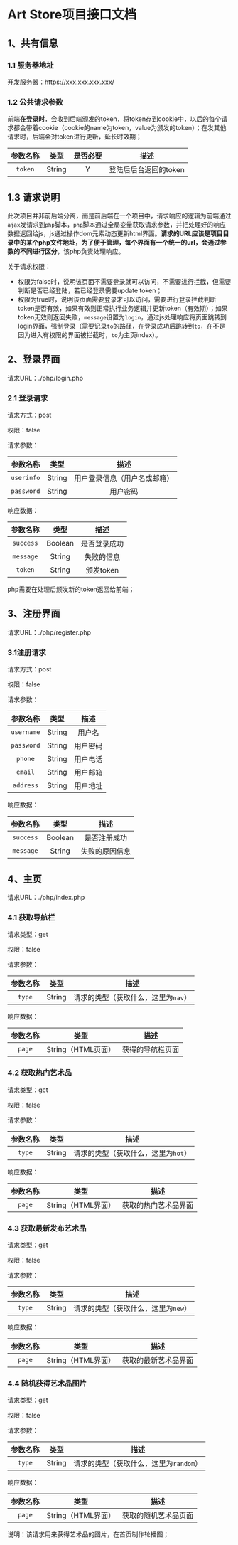 # Art Store项目接口文档

## 1、共有信息

### 1.1 服务器地址

开发服务器：https://xxx.xxx.xxx.xxx/

### 1.2 公共请求参数

前端**在登录时**，会收到后端颁发的token，将token存到cookie中，以后的每个请求都会带着cookie（cookie的name为token，value为颁发的token）；在发其他请求时，后端会对token进行更新，延长时效期；

| 参数名称 |  类型  | 是否必要 |         描述          |
| :------: | :----: | :------: | :-------------------: |
| `token`  | String |    Y     | 登陆后后台返回的token |

## 1.3 请求说明

此次项目并非前后端分离，而是前后端在一个项目中，请求响应的逻辑为前端通过`ajax`发请求到`php`脚本，`php`脚本通过全局变量获取请求参数，并把处理好的响应数据返回给js，js通过操作dom元素动态更新html界面。**请求的URL应该是项目目录中的某个php文件地址，为了便于管理，每个界面有一个统一的url，会通过参数的不同进行区分**，该php负责处理响应。

关于请求权限：

- 权限为false时，说明该页面不需要登录就可以访问，不需要进行拦截，但需要判断是否已经登陆，若已经登录需要update token；
- 权限为true时，说明该页面需要登录才可以访问，需要进行登录拦截判断token是否有效，如果有效则正常执行业务逻辑并更新token（有效期）；如果token无效则返回失败，`message`设置为`login`，通过js处理响应将页面跳转到login界面，强制登录（需要记录`to`的路径，在登录成功后跳转到`to`，在不是因为进入有权限的界面被拦截时，`to`为主页index）。

## 2、登录界面

请求URL：./php/login.php

### 2.1 登录请求

请求方式：post

权限：false

请求参数：

|  参数名称  |  类型  |             描述             |
| :--------: | :----: | :--------------------------: |
| `userinfo` | String | 用户登录信息（用户名或邮箱） |
| `password` | String |           用户密码           |

响应数据：

| 参数名称  |  类型   |     描述     |
| :-------: | :-----: | :----------: |
| `success` | Boolean | 是否登录成功 |
| `message` | String  |  失败的信息  |
|  `token`  | String  |  颁发token   |

php需要在处理后颁发新的token返回给前端；

## 3、注册界面

请求URL：./php/register.php

### 3.1注册请求

请求方式：post

权限：false

请求参数：

|  参数名称  |  类型  |   描述   |
| :--------: | :----: | :------: |
| `username` | String |  用户名  |
| `password` | String | 用户密码 |
|  `phone`   | String | 用户电话 |
|  `email`   | String | 用户邮箱 |
| `address`  | String | 用户地址 |

响应数据：

| 参数名称  |  类型   |      描述      |
| :-------: | :-----: | :------------: |
| `success` | Boolean |  是否注册成功  |
| `message` | String  | 失败的原因信息 |

## 4、主页

请求URL：./php/index.php

### 4.1 获取导航栏

请求类型：get

权限：false

请求参数：

| 参数名称 |  类型  |                描述                 |
| :------: | :----: | :---------------------------------: |
|  `type`  | String | 请求的类型（获取什么，这里为`nav`） |

响应数据：

| 参数名称 |        类型        |       描述       |
| :------: | :----------------: | :--------------: |
|  `page`  | String（HTML页面） | 获得的导航栏页面 |

### 4.2 获取热门艺术品

请求类型：get

权限：false

请求参数：

| 参数名称 |  类型  |                描述                 |
| :------: | :----: | :---------------------------------: |
|  `type`  | String | 请求的类型（获取什么，这里为`hot`） |

响应数据：

| 参数名称 |        类型        |         描述         |
| :------: | :----------------: | :------------------: |
|  `page`  | String（HTML界面） | 获取的热门艺术品界面 |

### 4.3 获取最新发布艺术品

请求类型：get

权限：false

请求参数：

| 参数名称 |  类型  |                描述                 |
| :------: | :----: | :---------------------------------: |
|  `type`  | String | 请求的类型（获取什么，这里为`new`） |

响应数据：

| 参数名称 |        类型        |         描述         |
| :------: | :----------------: | :------------------: |
|  `page`  | String（HTML界面） | 获取的最新艺术品界面 |

### 4.4 随机获得艺术品图片

请求类型：get

权限：false

请求参数：

| 参数名称 |  类型  |                  描述                  |
| :------: | :----: | :------------------------------------: |
|  `type`  | String | 请求的类型（获取什么，这里为`random`） |

响应数据：

| 参数名称 |        类型        |         描述         |
| :------: | :----------------: | :------------------: |
|  `page`  | String（HTML界面） | 获取的随机艺术品页面 |

说明：该请求用来获得艺术品的图片，在首页制作轮播图；